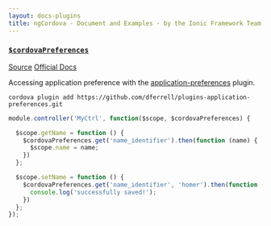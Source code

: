 ```yaml
---
layout: docs-plugins
title: ngCordova - Document and Examples - by the Ionic Framework Team
---
```


<div class="anchor-row">
  <h3><a href="#Preferences"><code>$cordovaPreferences</code></a></h3>
  <div class="button-row">
    <a class="btn-anchor" href="https://github.com/driftyco/ng-cordova/blob/master/src/plugins/preferences.js">Source</a>
    <a class="btn-anchor" href="https://github.com/dferrell/plugins-application-preferences">Official Docs</a>
  </div>
  <div class="icon-row">
    <i class="icon ion-social-apple"></i>
  </div>
</div>

Accessing application preference with the [application-preferences](https://github.com/dferrell/plugins-application-preferences) plugin.

```
cordova plugin add https://github.com/dferrell/plugins-application-preferences.git
```


```javascript
module.controller('MyCtrl', function($scope, $cordovaPreferences) {

  $scope.getName = function () {
    $cordovaPreferences.get('name_identifier').then(function (name) {
      $scope.name = name;
    })
  };

  $scope.setName = function () {
    $cordovaPreferences.get('name_identifier', 'homer').then(function () {
      console.log('successfully saved!');
    })
  };
});
```
